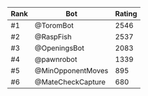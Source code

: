 Rank|Bot|Rating
---|---|---
#1|@ToromBot|2546
#2|@RaspFish|2537
#3|@OpeningsBot|2083
#4|@pawnrobot|1339
#5|@MinOpponentMoves|895
#6|@MateCheckCapture|680
